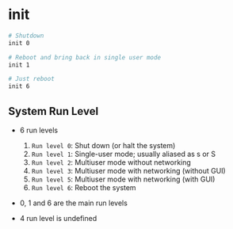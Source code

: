 # init

```bash
# Shutdown
init 0

# Reboot and bring back in single user mode
init 1

# Just reboot
init 6
```

## System Run Level

- 6 run levels

  1. `Run level 0`: Shut down (or halt the system)
  1. `Run level 1`: Single-user mode; usually aliased as s or S
  1. `Run level 2`: Multiuser mode without networking
  1. `Run level 3`: Multiuser mode with networking (without GUI)
  1. `Run level 5`: Multiuser mode with networking (with GUI)
  1. `Run level 6`: Reboot the system

- 0, 1 and 6 are the main run levels
- 4 run level is undefined
